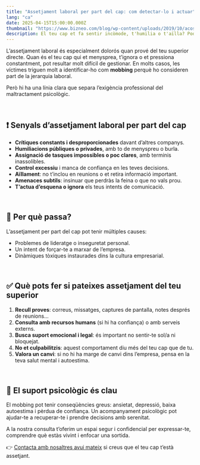 ```yaml
---
title: "Assetjament laboral per part del cap: com detectar-lo i actuar"
lang: "ca"
date: 2025-04-15T15:00:00.000Z
thumbnail: "https://www.bizneo.com/blog/wp-content/uploads/2019/10/acoso-laboral-810x455.jpg"
description: El teu cap et fa sentir incòmode, t'humilia o t'aïlla? Podries estar patint assetjament laboral. Descobreix com identificar-lo i què pots fer per protegir-te.
---
```


L’assetjament laboral és especialment dolorós quan prové del teu superior directe. Quan és el teu cap qui et menysprea, t’ignora o et pressiona constantment, pot resultar molt difícil de gestionar. En molts casos, les víctimes triguen molt a identificar-ho com **mobbing** perquè ho consideren part de la jerarquia laboral.

Però hi ha una línia clara que separa l’exigència professional del maltractament psicològic.

&nbsp;

## ❗ Senyals d’assetjament laboral per part del cap

- **Crítiques constants i desproporcionades** davant d’altres companys.
- **Humiliacions públiques o privades**, amb to de menyspreu o burla.
- **Assignació de tasques impossibles o poc clares**, amb terminis inassolibles.
- **Control excessiu** i manca de confiança en les teves decisions.
- **Aïllament**: no t’inclou en reunions o et retira informació important.
- **Amenaces subtils**: insinuar que perdràs la feina o que no vals prou.
- **T’actua d’esquena o ignora** els teus intents de comunicació.

&nbsp;

## 🤔 Per què passa?

L’assetjament per part del cap pot tenir múltiples causes:
- Problemes de lideratge o inseguretat personal.
- Un intent de forçar-te a marxar de l’empresa.
- Dinàmiques tòxiques instaurades dins la cultura empresarial.

&nbsp;

## ✅ Què pots fer si pateixes assetjament del teu superior

1. **Recull proves**: correus, missatges, captures de pantalla, notes després de reunions...
2. **Consulta amb recursos humans** (si hi ha confiança) o amb serveis externs.
3. **Busca suport emocional i legal**: és important no sentir-te sol/a ni bloquejat.
4. **No et culpabilitzis**: aquest comportament diu més del teu cap que de tu.
5. **Valora un canvi**: si no hi ha marge de canvi dins l’empresa, pensa en la teva salut mental i autoestima.

&nbsp;

## 🧠 El suport psicològic és clau

El mobbing pot tenir conseqüències greus: ansietat, depressió, baixa autoestima i pèrdua de confiança. Un acompanyament psicològic pot ajudar-te a recuperar-te i prendre decisions amb serenitat.

A la nostra consulta t’oferim un espai segur i confidencial per expressar-te, comprendre què estàs vivint i enfocar una sortida.

👉 [Contacta amb nosaltres avui mateix](/contacte) si creus que el teu cap t’està assetjant.
